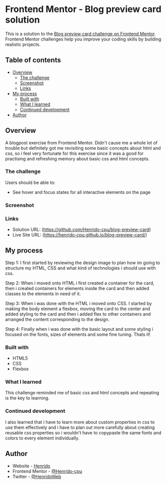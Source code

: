 # Frontend Mentor - Blog preview card solution

This is a solution to the [Blog preview card challenge on Frontend Mentor](https://www.frontendmentor.io/challenges/blog-preview-card-ckPaj01IcS). Frontend Mentor challenges help you improve your coding skills by building realistic projects. 

## Table of contents

- [Overview](#overview)
  - [The challenge](#the-challenge)
  - [Screenshot](#screenshot)
  - [Links](#links)
- [My process](#my-process)
  - [Built with](#built-with)
  - [What I learned](#what-i-learned)
  - [Continued development](#continued-development)
- [Author](#author)


## Overview

A blogpost exercise from Frontend Mentor. Didn't cause me a whole lot of trouble but definitely got me revisiting some basic concepts about html and css, so i feel very fortunate for this exercise since it was a good for practising and refreshing memory about basic css and html concepts.


### The challenge

Users should be able to:

- See hover and focus states for all interactive elements on the page

### Screenshot

[](127.0.0.1_5500_index.html.png)


### Links

- Solution URL: (https://github.com/Henrido-cpu/blog-preview-card)
- Live Site URL: (https://henrido-cpu.github.io/blog-preview-card/)


## My process

Step 1: I first started by reviewing the design image to plan how im going to structure my HTML, CSS and what kind of technologies i should use with css.

Step 2: When i moved onto HTML i first created a container for the card, then i created containers for elements inside the card and then added classes to the elements in need of it.

Step 3: 
When i was done with the HTML i moved onto CSS. I started by making the body element a flexbox, moving the card to the center and added styling to the card and then i added flex to other containers and arranged the content corresponding to the design.

Step 4:
Finally when i was done with the basic layout and some styling i focused on the fonts, sizes of elements and some fine tuning. Thats it!

### Built with

- HTML5
- CSS
- Flexbox


### What I learned

This challenge reminded me of basic css and html concepts and repeating is the key to learning.



### Continued development

I also learned that i have to learn more about custom properties in css to use them effectively and i have to plan out more carefully about creating reusable css properties so i wouldn't have to copypaste the same fonts and colors to every element individually. 



## Author

- Website - [Henrido](https://www.your-site.com)
- Frontend Mentor - [@Henrido-cpu](https://www.frontendmentor.io/profile/Henrido-cpu)
- Twitter - [@HenridoWeb](https://x.com/HenridoWeb)

